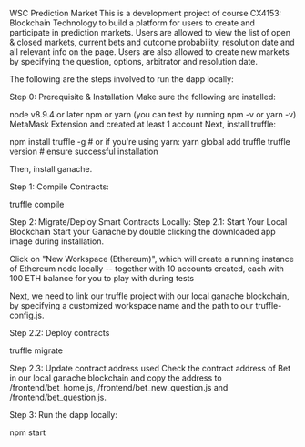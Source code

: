 WSC Prediction Market
This is a development project of course CX4153: Blockchain Technology to build a platform for users to create and participate in prediction markets. Users are allowed to view the list of open & closed markets, current bets and outcome probability, resolution date and all relevant info on the page. Users are also allowed to create new markets by specifying the question, options, arbitrator and resolution date. 

The following are the steps involved to run the dapp locally:  

Step 0: Prerequisite & Installation
Make sure the following are installed:

node v8.9.4 or later
npm or yarn (you can test by running npm -v or yarn -v)
MetaMask Extension and created at least 1 account
Next, install truffle:

npm install truffle -g # or if you're using yarn: yarn global add truffle
truffle version # ensure successful installation

Then, install ganache. 

Step 1: Compile Contracts:

truffle compile

Step 2: Migrate/Deploy Smart Contracts Locally: 
Step 2.1: Start Your Local Blockchain
Start your Ganache by double clicking the downloaded app image during installation.

Click on "New Workspace (Ethereum)", which will create a running instance of Ethereum node locally -- together with 10 accounts created, each with 100 ETH balance for you to play with during tests

Next, we need to link our truffle project with our local ganache blockchain, by specifying a customized workspace name and the path to our truffle-config.js.

Step 2.2: Deploy contracts

truffle migrate

Step 2.3: Update contract address used 
Check the contract address of Bet in our local ganache blockchain and copy the address to /frontend/bet_home.js, /frontend/bet_new_question.js and /frontend/bet_question.js. 

Step 3: Run the dapp locally:

npm start 